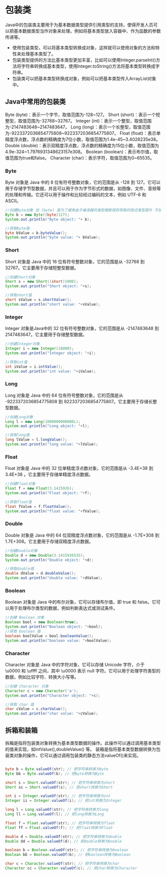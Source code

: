 # 包装类

Java中的包装类主要用于为基本数据类型提供引用类型的支持，使得开发人员可以把基本数据类型当作对象来处理，例如将基本类型放入容器中、作为函数的参数传递等。

- 使用包装类型，可以将基本类型转换成对象，这样就可以使用对象的方法和特性来处理基本类型了。
- 包装类型提供的方法比基本类型更加丰富，比如可以使用Integer.parseInt()方法将字符串转换成基本类型，使用Integer.toString()方法将基本类型转换成字符串。
- 包装类可以把基本类型转换成对象，例如可以把基本类型传入ArrayList对象中。

## Java中常用的包装类

Byte (byte)：表示一个字节，取值范围为-128~127。
Short (short)：表示一个短整型，取值范围为-32768~32767。
Integer (int)：表示一个整型，取值范围为-2147483648~2147483647。
Long (long)：表示一个长整型，取值范围为-9223372036854775808~9223372036854775807。
Float (float)：表示单精度浮点数，浮点数的精确度为7位小数，取值范围为1.4e-45~3.4028235e38。
Double (double)：表示双精度浮点数，浮点数的精确度为15位小数，取值范围为4.9e-324~1.7976931348623157e308。
Boolean (boolean)：表示布尔值，取值范围为true和false。
Character (char)：表示字符，取值范围为0~65535。

### Byte

Byte 对象是 Java 中的 8 位有符号整数对象，它的范围是从 -128 到 127。它可以用于存储字节型数据，并且可以用于作为字节形式的数据，如图像、文件、音频等的处理和传输。它还可以用于操作和比较经过编码的文本，例如 UTF-8 和 ASCII。

```java
//创建Byte对象 加 (byte) 是为了避免由于编译器的类型推断规则导致的隐式类型提升 不加默认是就int
Byte b = new Byte((byte)127); 
System.out.println("Byte object: "+ b);

//获取byte值 
byte bValue = b.byteValue(); 
System.out.println("byte value: "+ bValue);
```

### Short

Short 对象是 Java 中的 16 位有符号整数对象，它的范围是从 -32768 到 32767。它主要用于存储短整型数据。

```java
//创建Short对象 
Short s = new Short((short)1000); 
System.out.println("Short object: "+s);

//获取short值 
short sValue = s.shortValue(); 
System.out.println("short value: "+sValue);
```

### Integer

Integer 对象是Java中的 32 位有符号整数对象，它的范围是从 -2147483648 到 2147483647。它主要用于存储整型数据。

```java
//创建Integer对象 
Integer i = new Integer(10000); 
System.out.println("Integer object: "+i);

//获取int值 
int iValue = i.intValue(); 
System.out.println("int value: "+iValue);
```

### Long

Long 对象是 Java 中的 64 位有符号整数对象，它的范围是从 -9223372036854775808 到 9223372036854775807。它主要用于存储长整型数据。

```java
//创建Long对象 
Long l = new Long(1000000000000L); 
System.out.println("Long object: "+l);

//获取long值 
long lValue = l.longValue(); 
System.out.println("long value: "+lValue);

```

### Float

Float 对象是 Java 中的 32 位单精度浮点数对象，它的范围是从 -3.4E+38 到 3.4E+38 。它主要用于存储单精度浮点数据。

```java
//创建Float对象 
Float f = new Float(3.1415926); 
System.out.println("Float object: "+f);

//获取float值
float fValue = f.floatValue(); 
System.out.println("float value: "+fValue);
```

### Double

Double 对象是 Java 中的 64 位双精度浮点数对象，它的范围是从 -1.7E+308 到 1.7E+308。它主要用于存储双精度浮点数据。

```java
//创建Double对象 
Double d = new Double(3.1415926535); 
System.out.println("Double object: "+d);

//获取double值
double dValue = d.doubleValue(); 
System.out.println("double value: "+dValue);
```

### Boolean

Boolean 对象是 Java 中的布尔对象，它可以存储布尔值，即 true 和 false。它可以用于处理布尔类型的数据，例如判断表达式或测试条件。

```java
//创建 Boolean 对象 
Boolean bool = new Boolean(true); 
System.out.println("Boolean object: "+bool);
//获取 boolean 值 
boolean boolValue = bool.booleanValue(); 
System.out.println("boolean value: "+boolValue);
```

### Character

Character 对象是 Java 中的字符对象，它可以存储 Unicode 字符，介于 \u0000 和 \uffff 之间，其中 \u0000 表示 null 字符。它可以用于处理字符类型的数据，例如比较字符、转换大小写等。

```java
//创建 Character 对象
Character c = new Character('a'); 
System.out.println("Character object: "+c);

//获取 char 值
char cValue = c.charValue();
System.out.println("char value: "+cValue);
```

## 拆箱和装箱

拆箱是指将包装类对象转换为基本类型数据的操作。此操作可以通过调用基本类型的值来实现，如intValue(),doubleValue() 等。
装箱是指将基本类型数据转换为包装类对象的操作，它可以通过调用包装类的静态方法valueOf()来实现。

```java

byte b = Byte.valueOf(str); // 把字符串转换为byte
Byte bb = Byte.valueOf(b); // 把byte转换为Byte

short s = Short.valueOf(str); // 把字符串转换为short
Short ss = Short.valueOf(s); // 把short转换为Short

int i = Integer.valueOf(str); // 把字符串转换为int
Integer ii = Integer.valueOf(i); // 把int转换为Integer

long l = Long.valueOf(str); // 把字符串转换为long
Long ll = Long.valueOf(l); // 把long转换为Long

float f = Float.valueOf(str); // 把字符串转换为float
Float ff = Float.valueOf(f); // 把float转换为Float

double d = Double.valueOf(str); // 把字符串转换为double
Double dd = Double.valueOf(d); // 把double转换为Double

boolean b = Boolean.valueOf(str); // 把字符串转换为boolean
Boolean bb = Boolean.valueOf(b); // 把boolean转换为Boolean

char c = Character.valueOf(str); // 把字符串转换为char
Character cc = Character.valueOf(c); // 把char转换为Character

```
